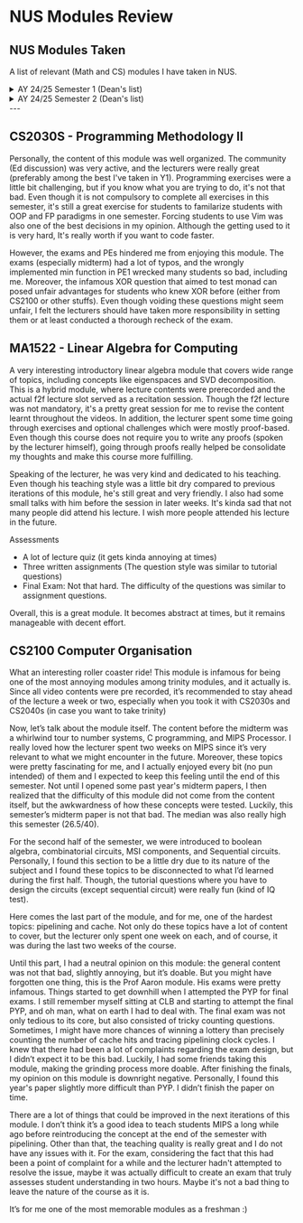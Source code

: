 # NUS Modules Review
## NUS Modules Taken
A list of relevant (Math and CS) modules I have taken in NUS. 
<details>
  <summary>AY 24/25 Semester 1 (Dean's list)</summary>
  <ul>
    <li>CS1101S (A+, top student)</li>
    <li>CS1231S (A+, top student)</li>
    <li>MA1521 (A+)</li>
    <li>ST1131 (A)</li>
  </ul>
</details>

<details>
  <summary>AY 24/25 Semester 2 (Dean's list)</summary>
  <ul>
    <li>CS2100 (A+)</li>
    <li>CS2030S (A+)</li>
    <li>CS2040S (A+)</li>
    <li>MA1522 (A+)</li>
    <li>ST2334 (A+)</li>
  </ul>
</details>
---

## CS2030S - Programming Methodology II 
Personally, the content of this module was well organized. The community (Ed discussion) was very active, and the lecturers were really great (preferably among the best I've taken in Y1). Programming exercises were a little bit challenging, but if you know what you are trying to do, it's not that bad. Even though it is not compulsory to complete all exercises in this semester, it's still a great exercise for students to familarize students with OOP and FP paradigms in one semester. Forcing students to use Vim was also one of the best decisions in my opinion. Although the getting used to it is very hard, It's really worth if you want to code faster.

However, the exams and PEs hindered me from enjoying this module. The exams (especially midterm) had a lot of typos, and the wrongly implemented min function in PE1 wrecked many students so bad, including me. Moreover, the infamous XOR question that aimed to test monad can posed unfair advantages for students who knew XOR before (either from CS2100 or other stuffs). Even though voiding these questions might seem unfair, I felt the lecturers should have taken more responsibility in setting them or at least conducted a thorough recheck of the exam.

## MA1522 - Linear Algebra for Computing
A very interesting introductory linear algebra module that covers wide range of topics, including concepts like eigenspaces and SVD decomposition. This is a hybrid module, where lecture contents were prerecorded and the actual f2f lecture slot served as a recitation session. Though the f2f lecture was not mandatory, it's a pretty great session for me to revise the content learnt throughout the videos. In addition, the lecturer spent some time going through exercises and optional challenges which were mostly proof-based. Even though this course does not require you to write any proofs (spoken by the lecturer himself), going through proofs really helped be consolidate my thoughts and make this course more fulfilling.

Speaking of the lecturer, he was very kind and dedicated to his teaching. Even though his teaching style was a little bit dry compared to previous iterations of this module, he's still great and very friendly. I also had some small talks with him before the session in later weeks. It's kinda sad that not many people did attend his lecture. I wish more people attended his lecture in the future.

Assessments
- A lot of lecture quiz (it gets kinda annoying at times)
- Three written assignments (The question style was similar to tutorial questions)
- Final Exam: Not that hard. The difficulty of the questions was similar to assignment questions.

Overall, this is a great module. It becomes abstract at times, but it remains manageable with decent effort.

## CS2100 Computer Organisation 
What an interesting roller coaster ride! This module is infamous for being one of the most annoying modules among trinity modules, and it actually is. Since all video contents were pre recorded, it’s recommended to stay ahead of the lecture a week or two, especially when you took it with CS2030s and CS2040s (in case you want to take trinity)

Now, let’s talk about the module itself. The content before the midterm was a whirlwind tour to number systems, C programming, and MIPS Processor. I really loved how the lecturer spent two weeks on MIPS since it’s very relevant to what we might encounter in the future. Moreover, these topics were pretty fascinating for me, and I actually enjoyed every bit (no pun intended) of them and I expected to keep this feeling until the end of this semester. Not until I opened some past year's midterm papers, I then realized that the difficulty of this module did not come from the content itself, but the awkwardness of how these concepts were tested. Luckily, this semester’s midterm paper is not that bad. The median was also really high this semester (26.5/40).

For the second half of the semester, we were introduced to boolean algebra, combinatorial circuits, MSI components, and Sequential circuits. Personally, I found this section to be a little dry due to its nature of the subject and I found these topics to be disconnected to what I’d learned during the first half. Though, the tutorial questions where you have to design the circuits (except sequential circuit) were really fun (kind of IQ test).

Here comes the last part of the module, and for me, one of the hardest topics: pipelining and cache. Not only do these topics have a lot of content to cover, but the lecturer only spent one week on each, and of course, it was during the last two weeks of the course.

Until this part, I had a neutral opinion on this module: the general content was not that bad, slightly annoying, but it’s doable. But you might have forgotten one thing, this is the Prof Aaron module. His exams were pretty infamous. Things started to get downhill when I attempted the PYP for final exams. I still remember myself sitting at CLB and starting to attempt the final PYP, and oh man, what on earth I had to deal with. The final exam was not only tedious to its core, but also consisted of tricky counting questions. Sometimes, I might have more chances of winning a lottery than precisely counting the number of cache hits and tracing pipelining clock cycles. I knew that there had been a lot of complaints regarding the exam design, but I didn’t expect it to be this bad. Luckily, I had some friends taking this module, making the grinding process more doable. After finishing the finals, my opinion on this module is downright negative. Personally, I found this year's paper slightly more difficult than PYP. I didn’t finish the paper on time.

There are a lot of things that could be improved in the next iterations of this module. I don’t think it’s a good idea to teach students MIPS a long while ago before reintroducing the concept at the end of the semester with pipelining. Other than that, the teaching quality is really great and I do not have any issues with it.
For the exam, considering the fact that this had been a point of complaint for a while and the lecturer hadn't attempted to resolve the issue, maybe it was actually difficult to create an exam that truly assesses student understanding in two hours. Maybe it's not a bad thing to leave the nature of the course as it is.

It’s for me one of the most memorable modules as a freshman :)